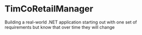 # TimCoRetailManager
Building a real-world .NET application starting out with one set of requirements but know that over time they will change
